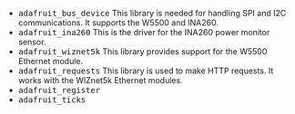 - <kbd>adafruit_bus_device</kbd> This library is needed for handling SPI and I2C communications. It supports the W5500 and INA260.
- <kbd>adafruit_ina260</kbd> This is the driver for the INA260 power monitor sensor.
- <kbd>adafruit_wiznet5k</kbd> This library provides support for the W5500 Ethernet module.
- <kbd>adafruit_requests</kbd> This library is used to make HTTP requests. It works with the WIZnet5k Ethernet modules.
- <kbd>adafruit_register</kbd>
- <kbd>adafruit_ticks</kbd>
